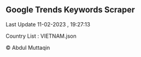

## Google Trends Keywords Scraper 
 
Last Update 11-02-2023 , 19:27:13

Country List :
VIETNAM.json



© Abdul Muttaqin 
